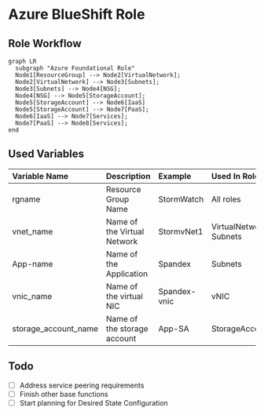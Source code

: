 # Azure BlueShift Role

## Role Workflow

```mermaid
graph LR
  subgraph "Azure Foundational Role"
  Node1[ResourceGroup] --> Node2[VirtualNetwork];
  Node2[VirtualNetwork] --> Node3[Subnets];
  Node3[Subnets] --> Node4[NSG];
  Node4[NSG] --> Node5[StorageAccount];
  Node5[StorageAccount] --> Node6[IaaS]
  Node5[StorageAccount] --> Node7[PaaS];
  Node6[IaaS] --> Node7[Services];
  Node7[PaaS] --> Node8[Services];
end
```

## Used Variables

| Variable Name | Description | Example | Used In Role |
| :--- | :--- | :--- | :--- |
| rgname | Resource Group Name | StormWatch | All roles |
| vnet_name | Name of the Virtual Network | StormvNet1 | VirtualNetwork, Subnets |
| App-name | Name of the Application | Spandex | Subnets |
| vnic_name | Name of the virtual NIC | Spandex-vnic | vNIC |
| storage_account_name | Name of the storage account | App-SA | StorageAccount |


## Todo

- [ ] Address service peering requirements
- [ ] Finish other base functions
- [ ] Start planning for Desired State Configuration